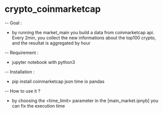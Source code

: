 # crypto_coinmarketcap

-- Goal :
* by running the market_main you build a data from coinmarketcap api. Every 2min, you collect the new informations about the top100 crypto, and the resultat is aggregated by hour

-- Requirement :
* jupyter notebook with python3

-- Installation :
* pip install coinmarketcap json time io pandas

-- How to use it ?
* by choosing the <time_limit> parameter in the [main_market.ipnyb] you can fix the execution time
